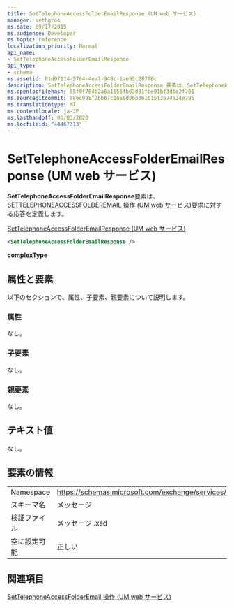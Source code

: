 ```yaml
---
title: SetTelephoneAccessFolderEmailResponse (UM web サービス)
manager: sethgros
ms.date: 09/17/2015
ms.audience: Developer
ms.topic: reference
localization_priority: Normal
api_name:
- SetTelephoneAccessFolderEmailResponse
api_type:
- schema
ms.assetid: 01d07114-5764-4ea7-948c-1ae95c287f0c
description: SetTelephoneAccessFolderEmailResponse 要素は、SetTelephoneAccessFolderEmail 操作 (UM web サービス) 要求に対する応答を定義します。
ms.openlocfilehash: 85f0f764b2a6a1555fb03d31fbe91bf3d6e2f701
ms.sourcegitcommit: 88ec988f2bb67c1866d06b361615f3674a24e795
ms.translationtype: MT
ms.contentlocale: ja-JP
ms.lasthandoff: 06/03/2020
ms.locfileid: "44467313"
---
```

# <a name="settelephoneaccessfolderemailresponse-um-web-service"></a>SetTelephoneAccessFolderEmailResponse (UM web サービス)

**SetTelephoneAccessFolderEmailResponse**要素は、 [SETTELEPHONEACCESSFOLDEREMAIL 操作 (UM web サービス)](settelephoneaccessfolderemail-operation-um-web-service.md)要求に対する応答を定義します。 
  
[SetTelephoneAccessFolderEmailResponse (UM web サービス)](settelephoneaccessfolderemailresponse-um-web-service.md)
  
```xml
<SetTelephoneAccessFolderEmailResponse />
```

 **complexType**
## <a name="attributes-and-elements"></a>属性と要素

以下のセクションで、属性、子要素、親要素について説明します。
  
### <a name="attributes"></a>属性

なし。
  
### <a name="child-elements"></a>子要素

なし。
  
### <a name="parent-elements"></a>親要素

なし。
  
## <a name="text-value"></a>テキスト値

なし。
  
## <a name="element-information"></a>要素の情報

|||
|:-----|:-----|
|Namespace  <br/> |https://schemas.microsoft.com/exchange/services/2006/messages  <br/> |
|スキーマ名  <br/> |メッセージ  <br/> |
|検証ファイル  <br/> |メッセージ .xsd  <br/> |
|空に設定可能  <br/> |正しい  <br/> |
   
## <a name="see-also"></a>関連項目



[SetTelephoneAccessFolderEmail 操作 (UM web サービス)](settelephoneaccessfolderemail-operation-um-web-service.md)

